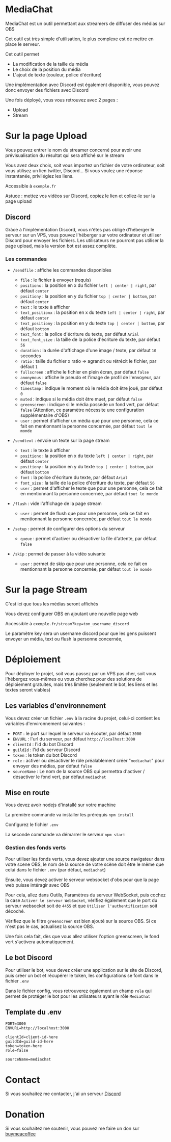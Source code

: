 # MediaChat

MediaChat est un outil permettant aux streamers de diffuser des médias sur OBS

Cet outil est très simple d'utilisation, le plus complexe est de mettre en place le serveur.

Cet outil permet
- La modification de la taille du média
- Le choix de la position du média
- L'ajout de texte (couleur, police d'écriture)

Une implémentation avec Discord est également disponible, vous pouvez donc envoyer des fichiers avec Discord

Une fois déployé, vous vous retrouvez avec 2 pages :
- Upload
- Stream

# Sur la page Upload
Vous pouvez entrer le nom du streamer concerné pour avoir une prévisualisation du résultat qui sera affiché sur le stream

Vous avez deux choix, soit vous importez un fichier de votre ordinateur, soit vous utilisez un lien twitter, Discord... Si vous voulez une réponse instantanée, privilégiez les liens.

Accessible à `exemple.fr`

Astuce : mettez vos vidéos sur Discord, copiez le lien et collez-le sur la page upload

## Discord

Grâce à l'implémentation Discord, vous n'êtes pas obligé d'héberger le serveur sur un VPS, vous pouvez l'héberger sur votre ordinateur et utiliser Discord pour envoyer les fichiers.
Les utilisateurs ne pourront pas utiliser la page upload, mais la version bot est assez complète.

### Les commandes

- `/sendfile` : affiche les commandes disponibles
  - `file` : le fichier à envoyer (requis)
  - `positionx` : la position en x du fichier `left | center | right`, par défaut `center`
  - `positiony` : la position en y du fichier `top | center | bottom`, par défaut `center`
  - `text` : le texte à afficher
  - `text_positionx` : la position en x du texte `left | center | right`, par défaut `center`
  - `text_positiony` : la position en y du texte `top | center | bottom`, par défaut `bottom`
  - `text_font` : la police d'écriture du texte, par défaut `Arial`
  - `text_font_size` : la taille de la police d'écriture du texte, par défaut `56`
  - `duration` : la durée d'affichage d'une image / texte, par défaut `10` secondes
  - `ratio` : taille du fichier x ratio => agrandit ou rétrécit le fichier, par défaut `1`
  - `fullscreen` : affiche le fichier en plein écran, par défaut `false`
  - `anonymous` : affiche le pseudo et l'image de profil de l'envoyeur, par défaut `false`
  - `timestamp` : indique le moment où le média doit être joué, par défaut `0`
  - `muted` : indique si le média doit être muet, par défaut `false`
  - `greenscreen` : indique si le média possède un fond vert, par défaut `false` (Attention, ce paramètre nécessite une configuration supplémentaire d'OBS)
  - `user` : permet d'afficher un média que pour une personne, cela ce fait en mentionnant la personne concernée, par défaut `tout le monde`
  
- `/sendtext` : envoie un texte sur la page stream
  - `text` : le texte à afficher
  - `positionx` : la position en x du texte `left | center | right`, par défaut `center`
  - `positiony` : la position en y du texte `top | center | bottom`, par défaut `bottom`
  - `font` : la police d'écriture du texte, par défaut `Arial`
  - `font_size` : la taille de la police d'écriture du texte, par défaut `56`
  - `user` : permet d'afficher le texte que pour une personne, cela ce fait en mentionnant la personne concernée, par défaut `tout le monde`

- `/flush` : vide l'affichage de la page stream
  - `user` : permet de flush que pour une personne, cela ce fait en mentionnant la personne concernée, par défaut `tout le monde`
  
- `/setup` : permet de configurer des options du serveur
  - `queue` : permet d'activer ou désactiver la file d'attente, par défaut `false`

- `/skip` : permet de passer à la vidéo suivante
  - `user` : permet de skip que pour une personne, cela ce fait en mentionnant la personne concernée, par défaut `tout le monde`


# Sur la page Stream

C'est ici que tous les médias seront affichés

Vous devez configurer OBS en ajoutant une nouvelle page web

Accessible à `exemple.fr/stream?key=ton_username_discord`

Le paramètre key sera un username discord pour que les gens puissent envoyer un média, text ou flush la personne concernée,

# Déploiement
Pour déployer le projet, soit vous passez par un VPS pas cher, soit vous l'hébergez vous-mêmes ou vous cherchez pour des solutions de déploiement gratuites, mais très limitée (seulement le bot, les liens et les textes seront viables)

## Les variables d'environnement
Vous devez créer un fichier `.env` à la racine du projet, celui-ci contient les variables d'environnement suivantes :
- `PORT` : le port sur lequel le serveur va écouter, par défaut `3000`
- `ENVURL` : l'url du serveur, par défaut `http://localhost:3000`
- `clientId` : l'id du bot Discord
- `guildId` : l'id du serveur Discord
- `token` : le token du bot Discord
- `role` : activer ou désactiver le rôle préalablement créer "`mediachat`" pour envoyer des médias, par défaut `false`
- `sourceName` : Le nom de la source OBS qui permettra d'activer / désactiver le fond vert, par défaut `mediachat`

## Mise en route
Vous devez avoir nodejs d'installé sur votre machine

La première commande va installer les prérequis
`npm install`

Configurez le fichier `.env`

La seconde commande va démarrer le serveur `npm start`

### Gestion des fonds verts

Pour utiliser les fonds verts, vous devez ajouter une source navigateur dans votre scene OBS, le nom de la source de votre scène doit être le même que celui dans le fichier `.env` (par défaut, `mediachat`)

Ensuite, vous devez activer le serveur websocket d'obs pour que la page web puisse intéragir avec OBS

Pour cela, allez dans Outils, Paramètres du serveur WebSocket, puis cochez la case `Activer le serveur WebSocket`, vérifiez également que le port du serveur websocket soit de `4455` et que `Utiliser l'authentification` soit décoché.

Vérifiez que le filtre `greenscreen` est bien ajouté sur la source OBS. Si ce n'est pas le cas, actualisez la source OBS.

Une fois cela fait, dès que vous allez utiliser l'option greenscreen, le fond vert s'activera automatiquement.

## Le bot Discord

Pour utiliser le bot, vous devez créer une application sur le site de Discord, puis créer un bot et récupérer le token, les configurations se font dans le fichier `.env`

Dans le fichier config, vous retrouverez également un champ `role` qui permet de protéger le bot pour les utilisateurs ayant le rôle `MediaChat`

## Template du .env

```
PORT=3000
ENVURL=http://localhost:3000

clientId=client-id-here
guildId=guild-id-here
token=token-here
role=false

sourceName=mediachat
```

# Contact
Si vous souhaitez me contacter, j'ai un serveur [Discord](https://discord.gg/uwcTrVe68r)

# Donation
Si vous souhaitez me soutenir, vous pouvez me faire un don sur [buymeacoffee](https://www.buymeacoffee.com/Alorf)